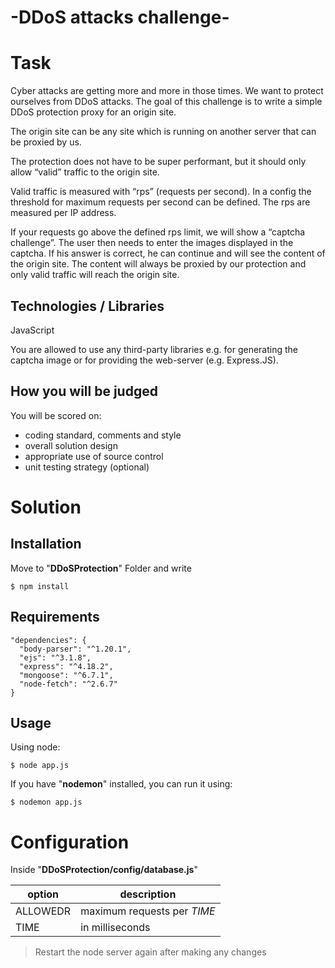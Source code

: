 # -DDoS attacks challenge-




# Task

Cyber attacks are getting more and more in those times. We want to protect ourselves from DDoS attacks. The goal of this challenge is to write a simple DDoS protection proxy for an origin site.

The origin site can be any site which is running on another server that can be proxied by us.

The protection does not have to be super performant, but it should only allow “valid” traffic to the origin site.

Valid traffic is measured with “rps” (requests per second). In a config the threshold for maximum requests per second can be defined. The rps are measured per IP address.

If your requests go above the defined rps limit, we will show a “captcha challenge”. The user then needs to enter the images displayed in the captcha. If his answer is correct, he can continue and will see the content of the origin site. The content will always be proxied by our protection and only valid traffic will reach the origin site.

## **Technologies / Libraries**

JavaScript

You are allowed to use any third-party libraries e.g. for generating the captcha image or for providing the web-server (e.g. Express.JS).

## **How you will be judged**

You will be scored on:

 -  coding standard, comments and style
 -  overall solution design
 - appropriate use of source control
 - unit testing strategy (optional)




# Solution



## Installation
Move to "**DDoSProtection**" Folder and write

    $ npm install

## Requirements

    "dependencies": {
      "body-parser": "^1.20.1",
      "ejs": "^3.1.8",
      "express": "^4.18.2",
      "mongoose": "^6.7.1",
      "node-fetch": "^2.6.7"
    }

##  Usage

Using node:

    $ node app.js

 If you have "**nodemon**" installed, you can run it using:
 

    $ nodemon app.js



# Configuration

Inside "**DDoSProtection/config/database.js**"

|option|description  |
|--|--|
|ALLOWEDR  | maximum requests per *TIME* |
 |TIME | in milliseconds

> Restart the node server again after making any changes